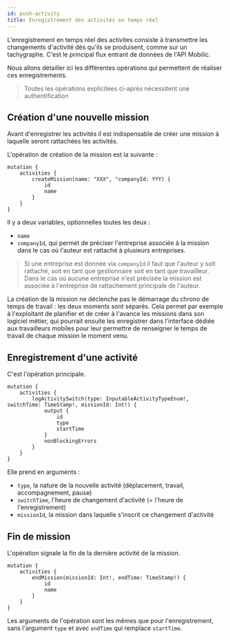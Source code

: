 ```yaml
---
id: push-activity
title: Enregistrement des activités en temps réel
---
```


L'enregistrement en temps réel des activites consiste à transmettre les changements d'activité dès qu'ils se produisent, comme sur un tachygraphe. C'est le principal flux entrant de données de l'API Mobilic.

Nous allons détailler ici les différentes opérations qui permettent de réaliser ces enregistrements.

> Toutes les opérations explicitées ci-après nécessitent une authentification

## Création d'une nouvelle mission

Avant d'enregistrer les activités il est indispensable de créer une mission à laquelle seront rattachées les activités.

L'opération de création de la mission est la suivante :

```
mutation {
    activities {
        createMission(name: "XXX", "companyId: YYY) {
            id
            name
        }
    }
}
```

Il y a deux variables, optionnelles toutes les deux :

- `name`
- `companyId`, qui permet de préciser l'entreprise associée à la mission dans le cas où l'auteur est rattaché à plusieurs entreprises.

> Si une entreprise est donnée via `companyId` il faut que l'auteur y soit rattaché, soit en tant que gestionnaire soit en tant que travailleur. Dans le cas où aucune entreprise n'est précisée la mission est associée à l'entreprise de rattachement principale de l'auteur.

La création de la mission ne déclenche pas le démarrage du chrono de temps de travail : les deux moments sont séparés. Cela permet par exemple à l'exploitant de planifier et de créer à l'avance les missions dans son logiciel métier, qui pourrait ensuite les enregistrer dans l'interface dédiée aux travailleurs mobiles pour leur permettre de renseigner le temps de travail de chaque mission le moment venu.

## Enregistrement d'une activité

C'est l'opération principale.

```
mutation {
    activities {
        logActivitySwitch(type: InputableActivityTypeEnum!, switchTime: TimeStamp!, missionId: Int!) {
            output {
                id
                type
                startTime
            }
            nonBlockingErrors
        }
    }
}
```

Elle prend en arguments :

- `type`, la nature de la nouvelle activité (déplacement, travail, accompagnement, pause)
- `switchTime`, l'heure de changement d'activité (= l'heure de l'enregistrement)
- `missionId`, la mission dans laquelle s'inscrit ce changement d'activité

## Fin de mission

L'opération signale la fin de la dernière activité de la mission.

```
mutation {
    activities {
        endMission(missionId: Int!, endTime: TimeStamp!) {
            id
            name
        }
    }
}
```

Les arguments de l'opération sont les mêmes que pour l'enregistrement, sans l'argument `type` et avec `endTime` qui remplace `startTime`.
